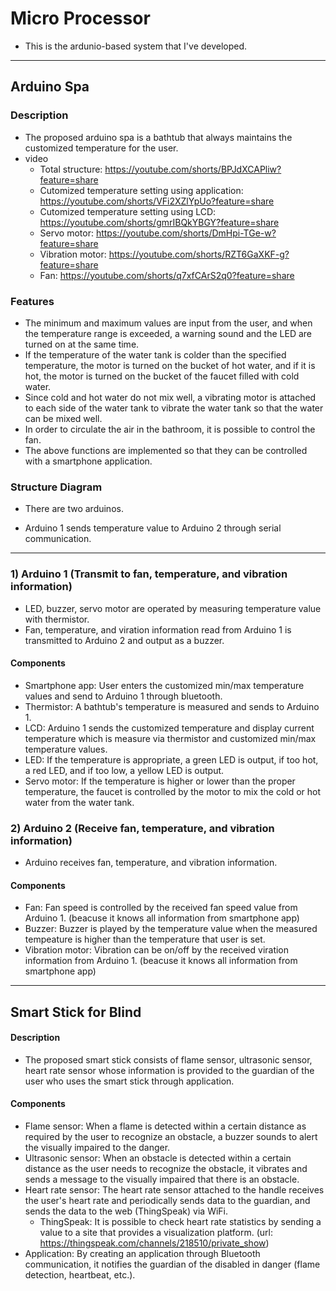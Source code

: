 # Micro Processor
- This is the ardunio-based system that I've developed.

---
## Arduino Spa 
### Description
- The proposed arduino spa is a bathtub that always maintains the customized temperature for the user.
- video
   * Total structure: https://youtube.com/shorts/BPJdXCAPliw?feature=share
   * Cutomized temperature setting using application: https://youtube.com/shorts/VFi2XZlYpUo?feature=share
   * Cutomized temperature setting using LCD: https://youtube.com/shorts/gmrIBQkYBGY?feature=share
   * Servo motor: https://youtube.com/shorts/DmHpi-TGe-w?feature=share
   * Vibration motor: https://youtube.com/shorts/RZT6GaXKF-g?feature=share
   * Fan: https://youtube.com/shorts/q7xfCArS2q0?feature=share

### Features
- The minimum and maximum values are input from the user, and when the temperature range is exceeded, a warning sound and the LED are turned on at the same time.
- If the temperature of the water tank is colder than the specified temperature, the motor is turned on the bucket of hot water, and if it is hot, the motor is turned on the bucket of the faucet filled with cold water.
- Since cold and hot water do not mix well, a vibrating motor is attached to each side of the water tank to vibrate the water tank so that the water can be mixed well.
- In order to circulate the air in the bathroom, it is possible to control the fan.
- The above functions are implemented so that they can be controlled with a smartphone application.

### Structure Diagram 
* There are two arduinos.
- Arduino 1 sends temperature value to Arduino 2 through serial communication.

---
### 1) Arduino 1 (Transmit to fan, temperature, and vibration information)
- LED, buzzer, servo motor are operated by measuring temperature value with thermistor.
- Fan, temperature, and viration information read from Arduino 1 is transmitted to Arduino 2 and output as a buzzer.

#### Components
- Smartphone app: User enters the customized min/max temperature values and send to Arduino 1 through bluetooth.
- Thermistor: A bathtub's temperature is measured and sends to Arduino 1.
- LCD: Arduino 1 sends the customized temperature and display current temperature which is measure via thermistor and customized min/max temperature values. 
- LED: If the temperature is appropriate, a green LED is output, if too hot, a red LED, and if too low, a yellow LED is output.
- Servo motor: If the temperature is higher or lower than the proper temperature, the faucet is controlled by the motor to mix the cold or hot water from the water tank.

### 2) Arduino 2 (Receive fan, temperature, and vibration information)
- Arduino receives fan, temperature, and vibration information.

#### Components
- Fan: Fan speed is controlled by the received fan speed value from Arduino 1. (beacuse it knows all information from smartphone app)
- Buzzer: Buzzer is played by the temperature value when the measured tempeature is higher than the temperature that user is set.
- Vibration motor: Vibration can be on/off by the received viration information from Arduino 1. (beacuse it knows all information from smartphone app)  


---
## Smart Stick for Blind 
#### Description
- The proposed smart stick consists of flame sensor, ultrasonic sensor, heart rate sensor whose information is provided to the guardian of the user who uses the smart stick through application.

#### Components 
- Flame sensor: When a flame is detected within a certain distance as required by the user to recognize an obstacle, a buzzer sounds to alert the visually impaired to the danger.
- Ultrasonic sensor: When an obstacle is detected within a certain distance as the user needs to recognize the obstacle, it vibrates and sends a message to the visually impaired that there is an obstacle.
- Heart rate sensor: The heart rate sensor attached to the handle receives the user's heart rate and periodically sends data to the guardian, and sends the data to the web (ThingSpeak) via WiFi.
    * ThingSpeak: It is possible to check heart rate statistics by sending a value to a site that provides a visualization platform. (url: https://thingspeak.com/channels/218510/private_show)
- Application: By creating an application through Bluetooth communication, it notifies the guardian of the disabled in danger (flame detection, heartbeat, etc.).

